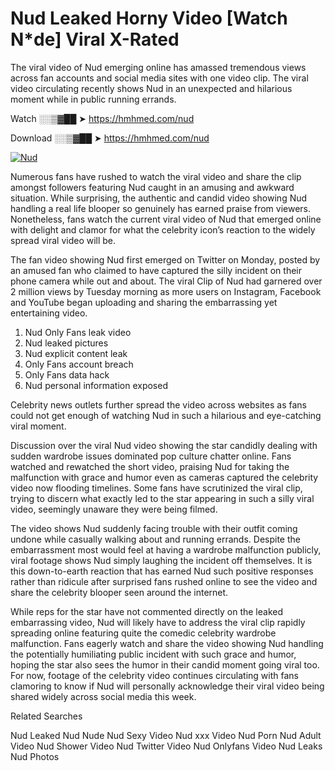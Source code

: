 ﻿# Nud Leaked Horny Video [Watch N*de] Viral X-Rated

The viral video of ﻿Nud emerging online has amassed tremendous views across fan accounts and social media sites with one video clip. The viral video circulating recently shows ﻿Nud in an unexpected and hilarious moment while in public running errands. 

Watch ░░▒▓██ ➤ https://hmhmed.com/nud

Download ░░▒▓██ ➤ https://hmhmed.com/nud

[![Nud](https://i.imgur.com/dJHk4Zq.gif)](https://hmhmed.com/nud)

Numerous fans have rushed to watch the viral video and share the clip amongst followers featuring ﻿Nud caught in an amusing and awkward situation. While surprising, the authentic and candid video showing ﻿Nud handling a real life blooper so genuinely has earned praise from viewers. Nonetheless, fans watch the current viral video of ﻿Nud that emerged online with delight and clamor for what the celebrity icon’s reaction to the widely spread viral video will be.

The fan video showing ﻿Nud first emerged on Twitter on Monday, posted by an amused fan who claimed to have captured the silly incident on their phone camera while out and about. The viral Clip of ﻿Nud had garnered over 2 million views by Tuesday morning as more users on Instagram, Facebook and YouTube began uploading and sharing the embarrassing yet entertaining video. 

1. ﻿Nud Only Fans leak video
2. ﻿Nud leaked pictures
3. ﻿Nud explicit content leak
4. Only Fans account breach
5. Only Fans data hack
6. ﻿Nud personal information exposed

Celebrity news outlets further spread the video across websites as fans could not get enough of watching ﻿Nud in such a hilarious and eye-catching viral moment. 

Discussion over the viral ﻿Nud video showing the star candidly dealing with sudden wardrobe issues dominated pop culture chatter online. Fans watched and rewatched the short video, praising ﻿Nud for taking the malfunction with grace and humor even as cameras captured the celebrity video now flooding timelines. Some fans have scrutinized the viral clip, trying to discern what exactly led to the star appearing in such a silly viral video, seemingly unaware they were being filmed.

The video shows ﻿Nud suddenly facing trouble with their outfit coming undone while casually walking about and running errands. Despite the embarrassment most would feel at having a wardrobe malfunction publicly, viral footage shows ﻿Nud simply laughing the incident off themselves. It is this down-to-earth reaction that has earned ﻿Nud such positive responses rather than ridicule after surprised fans rushed online to see the video and share the celebrity blooper seen around the internet.  

While reps for the star have not commented directly on the leaked embarrassing video, ﻿Nud will likely have to address the viral clip rapidly spreading online featuring quite the comedic celebrity wardrobe malfunction. Fans eagerly watch and share the video showing ﻿Nud handling the potentially humiliating public incident with such grace and humor, hoping the star also sees the humor in their candid moment going viral too. For now, footage of the celebrity video continues circulating with fans clamoring to know if ﻿Nud will personally acknowledge their viral video being shared widely across social media this week.

Related Searches

﻿Nud Leaked
﻿Nud Nude
﻿Nud Sexy Video
﻿Nud xxx Video
﻿Nud Porn
﻿Nud Adult Video
﻿Nud Shower Video
﻿Nud Twitter Video
﻿Nud Onlyfans Video
﻿Nud Leaks
﻿Nud Photos